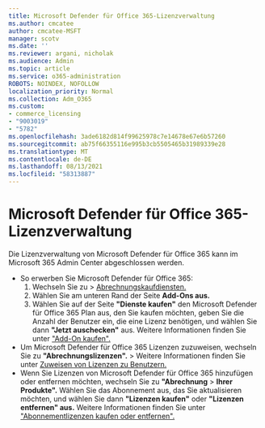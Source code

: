 ```yaml
---
title: Microsoft Defender für Office 365-Lizenzverwaltung
ms.author: cmcatee
author: cmcatee-MSFT
manager: scotv
ms.date: ''
ms.reviewer: argani, nicholak
ms.audience: Admin
ms.topic: article
ms.service: o365-administration
ROBOTS: NOINDEX, NOFOLLOW
localization_priority: Normal
ms.collection: Adm_O365
ms.custom:
- commerce_licensing
- "9003019"
- "5782"
ms.openlocfilehash: 3ade6182d814f99625978c7e14678e67e6b57260
ms.sourcegitcommit: ab75f66355116e995b3cb5505465b31989339e28
ms.translationtype: MT
ms.contentlocale: de-DE
ms.lasthandoff: 08/13/2021
ms.locfileid: "58313887"
---
```

# <a name="microsoft-defender-for-office-365-license-management"></a>Microsoft Defender für Office 365-Lizenzverwaltung

Die Lizenzverwaltung von Microsoft Defender für Office 365 kann im Microsoft 365 Admin Center abgeschlossen werden.

- So erwerben Sie Microsoft Defender für Office 365:
    1. Wechseln Sie zu  >  [Abrechnungskaufdiensten.](https://go.microsoft.com/fwlink/p/?linkid=868433)
    2. Wählen Sie am unteren Rand der Seite **Add-Ons aus.**
    3. Wählen Sie auf der Seite **"Dienste kaufen"** den Microsoft Defender für Office 365 Plan aus, den Sie kaufen möchten, geben Sie die Anzahl der Benutzer ein, die eine Lizenz benötigen, und wählen Sie dann **"Jetzt auschecken"** aus. Weitere Informationen finden Sie unter ["Add-On kaufen".](https://docs.microsoft.com/microsoft-365/commerce/buy-or-edit-an-add-on)
- Um Microsoft Defender für Office 365 Lizenzen zuzuweisen, wechseln Sie zu **"Abrechnungslizenzen".**  >   Weitere Informationen finden Sie unter [Zuweisen von Lizenzen zu Benutzern.](https://docs.microsoft.com/microsoft-365/admin/manage/assign-licenses-to-users)
- Wenn Sie Lizenzen von Microsoft Defender für Office 365 hinzufügen oder entfernen möchten, wechseln Sie zu **"Abrechnung**  >  **Ihrer Produkte".** Wählen Sie das Abonnement aus, das Sie aktualisieren möchten, und wählen Sie dann **"Lizenzen kaufen"** oder **"Lizenzen entfernen" aus.** Weitere Informationen finden Sie unter ["Abonnementlizenzen kaufen oder entfernen".](https://docs.microsoft.com/microsoft-365/commerce/licenses/buy-licenses)